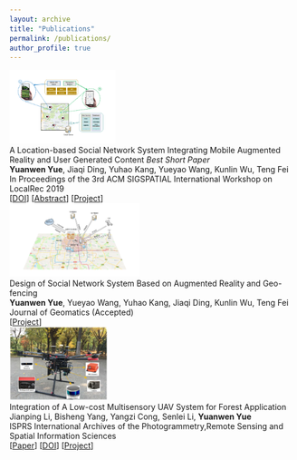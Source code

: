 ```yaml
---
layout: archive
title: "Publications"
permalink: /publications/
author_profile: true
---
```


<div class="pub-container">
    <div class="pub-thumb"><img src="/images/ici2.0.png" style="height:130px"></div>
    <div class="pub-content">
        <div class="pub-title">A Location-based Social Network System Integrating Mobile Augmented Reality and User Generated Content <i>Best Short Paper</i></div>
        <div class="pub-author"><b>Yuanwen Yue</b>, Jiaqi Ding, Yuhao Kang, Yueyao Wang, Kunlin Wu, Teng Fei</div>
        <div class="pub-conf">In Proceedings of the 3rd ACM SIGSPATIAL International Workshop on LocalRec 2019</div>
        <div class="pub-link">
        [<a href="https://dl.acm.org/citation.cfm?doid=3356994.3365507">DOI</a>]
        [<a href="http://yueyw.net/publications/ici-2">Abstract</a>]
        [<a href="http://yueyw.net/portfolio/ici/">Project</a>]</div>
    </div>
</div>

<div class="pub-container">
    <div class="pub-thumb"><img src="/images/ici_system.png" style="height:130px"></div>
    <div class="pub-content">
        <div class="pub-title">Design of Social Network System Based on Augmented Reality and Geo-fencing</div>
        <div class="pub-author"><b>Yuanwen Yue</b>, Yueyao Wang, Yuhao Kang, Jiaqi Ding, Kunlin Wu, Teng Fei</div>
        <div class="pub-conf">Journal of Geomatics (Accepted)</div>
        <div class="pub-link">
        [<a href="http://yueyw.net/portfolio/ici/">Project</a>]</div>
    </div>
</div>

<div class="pub-container">
    <div class="pub-thumb"><img src="/images/kylin_uav.png" style="height:130px"></div>
    <div class="pub-content">
        <div class="pub-title">Integration of A Low-cost Multisensory UAV System for Forest Application</div>
        <div class="pub-author">Jianping Li, Bisheng Yang, Yangzi Cong, Senlei Li, <b>Yuanwen Yue</b></div>
        <div class="pub-conf">ISPRS International Archives of the Photogrammetry,Remote Sensing and Spatial Information Sciences</div>
        <div class="pub-link">[<a href="https://yueyuanwen.github.io/files/UAV_GSW2019.pdf">Paper</a>]
        [<a href="https://doi.org/10.5194/isprs-archives-XLII-2-W13-1027-2019">DOI</a>]
        [<a href="http://yueyw.net/portfolio/kylin/">Project</a>]</div>
    </div>
</div>
